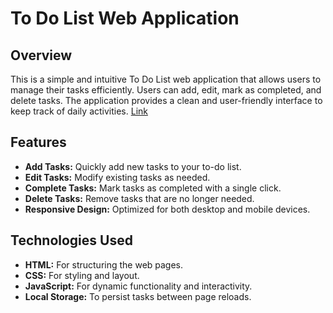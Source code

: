 # To Do List Web Application

## Overview

This is a simple and intuitive To Do List web application that allows users to manage their tasks efficiently. Users can add, edit, mark as completed, and delete tasks. The application provides a clean and user-friendly interface to keep track of daily activities.
[Link](https://to-do-list-eslam.netlify.app/)
## Features

- **Add Tasks:** Quickly add new tasks to your to-do list.
- **Edit Tasks:** Modify existing tasks as needed.
- **Complete Tasks:** Mark tasks as completed with a single click.
- **Delete Tasks:** Remove tasks that are no longer needed.
- **Responsive Design:** Optimized for both desktop and mobile devices.

## Technologies Used

- **HTML:** For structuring the web pages.
- **CSS:** For styling and layout.
- **JavaScript:** For dynamic functionality and interactivity.
- **Local Storage:** To persist tasks between page reloads.
